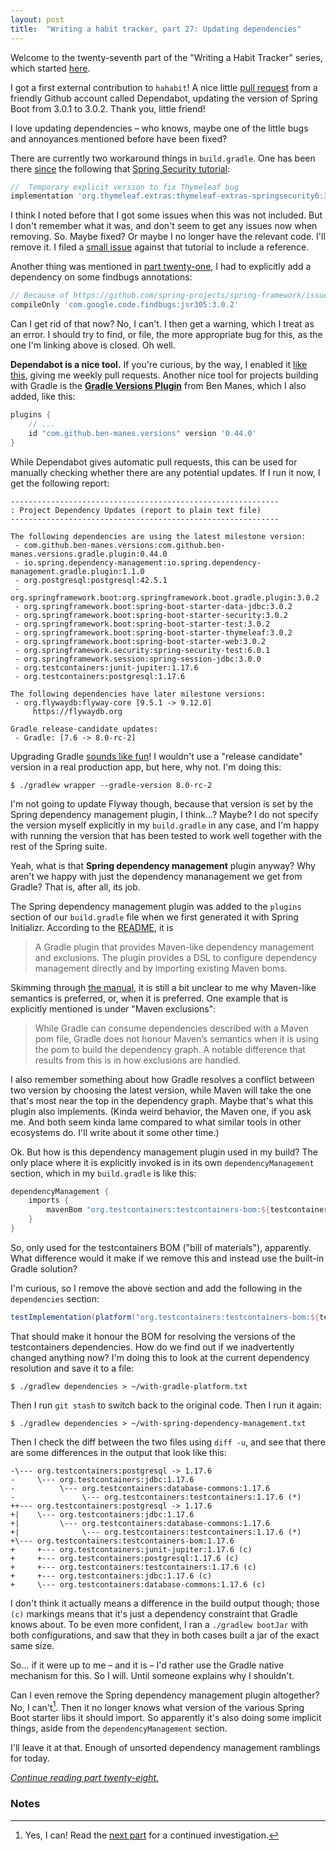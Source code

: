 ```yaml
---
layout: post
title:  "Writing a habit tracker, part 27: Updating dependencies"
---
```


Welcome to the twenty-seventh part of the "Writing a Habit Tracker" series, which started [here](/posts/2023-01-01-writing-a-habit-tracker).

I got a first external contribution to `hahabit`! A nice little [pull request](https://github.com/skagedal/hahabit/pull/1) from a friendly Github account called Dependabot, updating the version of Spring Boot from 3.0.1 to 3.0.2. Thank you, little friend! 

I love updating dependencies – who knows, maybe one of the little bugs and annoyances mentioned before have been fixed?

There are currently two workaround things in `build.gradle`. One has been there [since](https://github.com/skagedal/hahabit/commit/c968ce4d2c5e839444a9b77a8435a963e01eceab) the following that [Spring Security tutorial](https://spring.io/guides/gs/securing-web/):

```groovy
//  Temporary explicit version to fix Thymeleaf bug
implementation 'org.thymeleaf.extras:thymeleaf-extras-springsecurity6:3.1.1.RELEASE'
```

I think I noted before that I got some issues when this was not included. But I don't remember what it was, and don't seem to get any issues now when removing. So. Maybe fixed? Or maybe I no longer have the relevant code. I'll remove it. I filed a [small issue](https://github.com/spring-guides/gs-securing-web/issues/72) against that tutorial to include a reference.

 Another thing was mentioned in [part twenty-one](/posts/2023-01-21-habit-tracker-building-a-jar), I had to explicitly add a dependency on some findbugs annotations:

```groovy
// Because of https://github.com/spring-projects/spring-framework/issues/25095
compileOnly 'com.google.code.findbugs:jsr305:3.0.2'
``` 

Can I get rid of that now? No, I can't. I then get a warning, which I treat as an error. I should try to find, or file, the more appropriate bug for this, as the one I'm linking above is closed. Oh well.  

**Dependabot is a nice tool.** If you're curious, by the way, I enabled it [like this](https://github.com/skagedal/hahabit/commit/9d4e6c470d202657fafb7212f7fe1b3d3d4f98d9), giving me weekly pull requests. Another nice tool for projects building with Gradle is the **[Gradle Versions Plugin](https://github.com/ben-manes/gradle-versions-plugin)** from Ben Manes, which I also added, like this:

```groovy
plugins {
    // ...
    id "com.github.ben-manes.versions" version '0.44.0' 
}
```

While Dependabot gives automatic pull requests, this can be used for manually checking whether there are any potential updates. If I run it now, I get the following report:

```text
------------------------------------------------------------
: Project Dependency Updates (report to plain text file)
------------------------------------------------------------

The following dependencies are using the latest milestone version:
 - com.github.ben-manes.versions:com.github.ben-manes.versions.gradle.plugin:0.44.0
 - io.spring.dependency-management:io.spring.dependency-management.gradle.plugin:1.1.0
 - org.postgresql:postgresql:42.5.1
 - org.springframework.boot:org.springframework.boot.gradle.plugin:3.0.2
 - org.springframework.boot:spring-boot-starter-data-jdbc:3.0.2
 - org.springframework.boot:spring-boot-starter-security:3.0.2
 - org.springframework.boot:spring-boot-starter-test:3.0.2
 - org.springframework.boot:spring-boot-starter-thymeleaf:3.0.2
 - org.springframework.boot:spring-boot-starter-web:3.0.2
 - org.springframework.security:spring-security-test:6.0.1
 - org.springframework.session:spring-session-jdbc:3.0.0
 - org.testcontainers:junit-jupiter:1.17.6
 - org.testcontainers:postgresql:1.17.6

The following dependencies have later milestone versions:
 - org.flywaydb:flyway-core [9.5.1 -> 9.12.0]
     https://flywaydb.org

Gradle release-candidate updates:
 - Gradle: [7.6 -> 8.0-rc-2]
 ```

Upgrading Gradle [sounds like fun](https://docs.gradle.org/8.0-rc-2/release-notes.html)! I wouldn't use a "release candidate" version in a real production app, but here, why not. I'm doing this: 

```shell
$ ./gradlew wrapper --gradle-version 8.0-rc-2
```

I'm not going to update Flyway though, because that version is set by the Spring dependency management plugin, I think...? Maybe? I do not specify the version myself explicitly in my `build.gradle` in any case, and I'm happy with running the version that has been tested to work well together with the rest of the Spring suite. 

Yeah, what is that **Spring dependency management** plugin anyway? Why aren't we happy with just the dependency mananagement we get from Gradle? That is, after all, its job. 

The Spring dependency management plugin was added to the `plugins` section of our `build.gradle` file when we first generated it with Spring Initializr. According to the [README](https://github.com/spring-gradle-plugins/dependency-management-plugin), it is

> A Gradle plugin that provides Maven-like dependency management and exclusions. The plugin provides a DSL to configure dependency management directly and by importing existing Maven boms.

Skimming through [the manual](https://docs.spring.io/dependency-management-plugin/docs/current/reference/html/), it is still a bit unclear to me why Maven-like semantics is preferred, or, when it is preferred. One example that is explicitly mentioned is under "Maven exclusions":

> While Gradle can consume dependencies described with a Maven pom file, Gradle does not honour Maven’s semantics when it is using the pom to build the dependency graph. A notable difference that results from this is in how exclusions are handled.

I also remember something about how Gradle resolves a conflict between two version by choosing the latest version, while Maven will take the one that's most near the top in the dependency graph. Maybe that's what this plugin also implements. (Kinda weird behavior, the Maven one, if you ask me. And both seem kinda lame compared to what similar tools in other ecosystems do. I'll write about it some other time.)

Ok. But how is this dependency management plugin used in my build? The only place where it is explicitly invoked is in its own `dependencyManagement` section, which in my `build.gradle` is like this:

```groovy
dependencyManagement {
    imports {
        mavenBom "org.testcontainers:testcontainers-bom:${testcontainersVersion}"
    }
}
```

So, only used for the testcontainers BOM ("bill of materials"), apparently. What difference would it make if we remove this and instead use the built-in Gradle solution?

I'm curious, so I remove the above section and add the following in the `dependencies` section:

```groovy
testImplementation(platform("org.testcontainers:testcontainers-bom:${testcontainersVersion}"))
```

That should make it honour the BOM for resolving the versions of the testcontainers dependencies. How do we find out if we inadvertently changed anything now? I'm doing this to look at the current dependency resolution and save it to a file:

```shell
$ ./gradlew dependencies > ~/with-gradle-platform.txt
```

Then I run `git stash` to switch back to the original code. Then I run it again:

```shell
$ ./gradlew dependencies > ~/with-spring-dependency-management.txt
```

Then I check the diff between the two files using `diff -u`, and see that there are some differences in the output that look like this:

```text
-\--- org.testcontainers:postgresql -> 1.17.6
-     \--- org.testcontainers:jdbc:1.17.6
-          \--- org.testcontainers:database-commons:1.17.6
-               \--- org.testcontainers:testcontainers:1.17.6 (*)
++--- org.testcontainers:postgresql -> 1.17.6
+|    \--- org.testcontainers:jdbc:1.17.6
+|         \--- org.testcontainers:database-commons:1.17.6
+|              \--- org.testcontainers:testcontainers:1.17.6 (*)
+\--- org.testcontainers:testcontainers-bom:1.17.6
+     +--- org.testcontainers:junit-jupiter:1.17.6 (c)
+     +--- org.testcontainers:postgresql:1.17.6 (c)
+     +--- org.testcontainers:testcontainers:1.17.6 (c)
+     +--- org.testcontainers:jdbc:1.17.6 (c)
+     \--- org.testcontainers:database-commons:1.17.6 (c)
```

I don't think it actually means a difference in the build output though; those `(c)` markings means that it's just a dependency constraint that Gradle knows about. To be even more confident, I ran a `./gradlew bootJar` with both configurations, and saw that they in both cases built a jar of the exact same size. 

So... if it were up to me – and it is – I'd rather use the Gradle native mechanism for this. So I will. Until someone explains why I shouldn't. 

Can I even remove the Spring dependency management plugin altogether? No, I can't[^1]. Then it no longer knows what version of the various Spring Boot starter libs it should import.  So apparently it's also doing some implicit things, aside from the `dependencyManagement` section.

I'll leave it at that. Enough of unsorted dependency management ramblings for today.  

_[Continue reading part twenty-eight.](/posts/2023-01-28-habit-tracker-spring-dependency-management-plugin)_

### Notes

[^1]: Yes, I can! Read the [next part](/posts/2023-01-28-habit-tracker-spring-dependency-management-plugin) for a continued investigation.